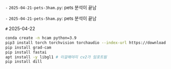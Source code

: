 `-` `2025-04-21-pets-3ham.py`: pets 분석이 끝남 

`-` `2025-04-21-pets-5ham.py`: pets 분석이 끝남 

`#` 2025-04-22

```bash
conda create -n hcam python=3.9
pip3 install torch torchvision torchaudio --index-url https://download.pytorch.org/whl/cu126
pip install grad-cam
pip install fastai
apt install -y libgl1 # 이걸해야지 cv2가 임포트됨
pip install dill
```
